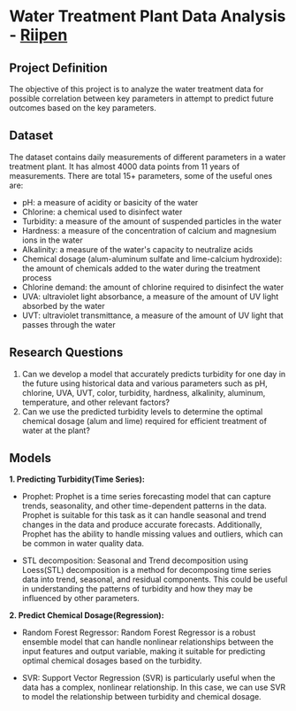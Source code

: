 # Water Treatment Plant Data Analysis - [Riipen](https://app.riipen.com/matches/EzvGnoLn)
## Project Definition
The objective of this project is to analyze the  water treatment data for possible correlation between key parameters in attempt to predict future outcomes based on the key parameters.

## Dataset
The dataset contains daily measurements of different parameters in a water treatment plant. It has almost 4000 data points from 11 years of measurements. There are total 15+ parameters, some of the useful ones are:
-   pH: a measure of acidity or basicity of the water
-   Chlorine: a chemical used to disinfect water
-   Turbidity: a measure of the amount of suspended particles in the water
-   Hardness: a measure of the concentration of calcium and magnesium ions in the water
-   Alkalinity: a measure of the water's capacity to neutralize acids
-   Chemical dosage (alum-aluminum sulfate and lime-calcium hydroxide): the amount of chemicals added to the water during the treatment process
-   Chlorine demand: the amount of chlorine required to disinfect the water
-   UVA: ultraviolet light absorbance, a measure of the amount of UV light absorbed by the water
-   UVT: ultraviolet transmittance, a measure of the amount of UV light that passes through the water

## Research Questions
1. Can we develop a model that accurately predicts turbidity for one day in the future using historical data and various parameters such as pH, chlorine, UVA, UVT, color, turbidity, hardness, alkalinity, aluminum, temperature, and other relevant factors?
2. Can we use the predicted turbidity levels to determine the optimal chemical dosage (alum and lime) required for efficient treatment of water at the plant?

## Models
**1. Predicting Turbidity(Time Series):** 
  - Prophet: Prophet is a time series forecasting model that can capture trends, seasonality, and other time-dependent patterns in the data. Prophet is suitable for this task as it can handle seasonal and trend changes in the data and produce accurate forecasts. Additionally, Prophet has the ability to handle missing values and outliers, which can be common in water quality data.

- STL decomposition: Seasonal and Trend decomposition using Loess(STL) decomposition is a method for decomposing time series data into trend, seasonal, and residual components. This could be useful in understanding the patterns of turbidity and how they may be influenced by other parameters. 

**2. Predict Chemical Dosage(Regression):**

 - Random Forest Regressor: Random Forest Regressor is a robust ensemble model that can handle nonlinear relationships between the input features and output variable, making it suitable for predicting optimal chemical dosages based on the turbidity.
    
- SVR: Support Vector Regression (SVR) is particularly useful when the data has a complex, nonlinear relationship. In this case, we can use SVR to model the relationship between turbidity and chemical dosage. 

